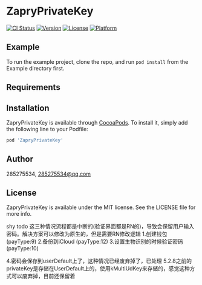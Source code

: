 # ZapryPrivateKey

[![CI Status](https://img.shields.io/travis/285275534/ZapryPrivateKey.svg?style=flat)](https://travis-ci.org/285275534/ZapryPrivateKey)
[![Version](https://img.shields.io/cocoapods/v/ZapryPrivateKey.svg?style=flat)](https://cocoapods.org/pods/ZapryPrivateKey)
[![License](https://img.shields.io/cocoapods/l/ZapryPrivateKey.svg?style=flat)](https://cocoapods.org/pods/ZapryPrivateKey)
[![Platform](https://img.shields.io/cocoapods/p/ZapryPrivateKey.svg?style=flat)](https://cocoapods.org/pods/ZapryPrivateKey)

## Example

To run the example project, clone the repo, and run `pod install` from the Example directory first.

## Requirements

## Installation

ZapryPrivateKey is available through [CocoaPods](https://cocoapods.org). To install
it, simply add the following line to your Podfile:

```ruby
pod 'ZapryPrivateKey'
```

## Author

285275534, 285275534@qq.com

## License

ZapryPrivateKey is available under the MIT license. See the LICENSE file for more info.

shy todo 
这三种情况流程都是中断的(验证界面都是RN的)，导致会保留用户输入密码。解决方案可以修改为原生的，但是需要RN修改逻辑
1.创建钱包 (payType:9)
2.备份到iCloud (payType:12)
3.设置生物识别的时候验证密码 (payType:10)

4.密码会保存到userDefault上了，这种情况已经废弃掉了，已处理
5.2.8之前的privateKey是存储在UserDefault上的，使用kMultiUdKey来存储的，感觉这种方式可以废弃掉，目前还保留着
